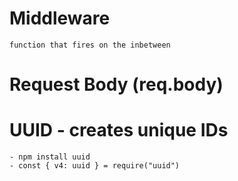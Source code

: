 # Middleware
    function that fires on the inbetween

# Request Body (req.body)

# UUID - creates unique IDs
    - npm install uuid
    - const { v4: uuid } = require("uuid")

